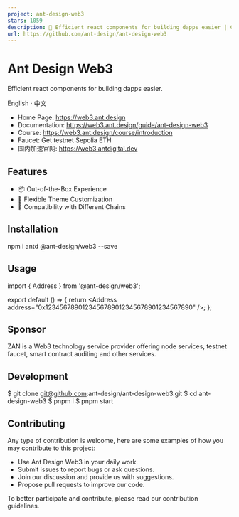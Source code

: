```yaml
---
project: ant-design-web3
stars: 1059
description: 🥳 Efficient react components for building dapps easier | Connect crypto wallets and more Web3 UI components | Web3 icons | Supports Ethereum, Solana, Bitcoin, TON, Sui, TRON and others.
url: https://github.com/ant-design/ant-design-web3
---
```


Ant Design Web3
===============

Efficient react components for building dapps easier.

English · 中文

-   Home Page: https://web3.ant.design
-   Documentation: https://web3.ant.design/guide/ant-design-web3
-   Course: https://web3.ant.design/course/introduction
-   Faucet: Get testnet Sepolia ETH
-   国内加速官网: https://web3.antdigital.dev

Features
--------

-   📦 Out-of-the-Box Experience
-   🎨 Flexible Theme Customization
-   🔌 Compatibility with Different Chains

Installation
------------

npm i antd @ant-design/web3 --save

Usage
-----

import { Address } from '@ant-design/web3';

export default () \=> {
  return <Address address\="0x1234567890123456789012345678901234567890" /\>;
};

Sponsor
-------

ZAN is a Web3 technology service provider offering node services, testnet faucet, smart contract auditing and other services.

Development
-----------

$ git clone git@github.com:ant-design/ant-design-web3.git
$ cd ant-design-web3
$ pnpm i
$ pnpm start

Contributing
------------

Any type of contribution is welcome, here are some examples of how you may contribute to this project:

-   Use Ant Design Web3 in your daily work.
-   Submit issues to report bugs or ask questions.
-   Join our discussion and provide us with suggestions.
-   Propose pull requests to improve our code.

To better participate and contribute, please read our contribution guidelines.
